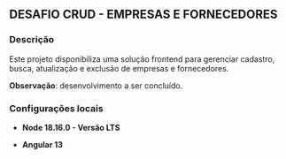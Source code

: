## DESAFIO CRUD - EMPRESAS E FORNECEDORES

### Descrição

Este projeto disponibiliza uma solução frontend para gerenciar cadastro, busca, atualização e exclusão de empresas e fornecedores. 

**Observação**: desenvolvimento a ser concluído. 

### Configurações locais 

- **Node 18.16.0 - Versão LTS**

- **Angular 13**

